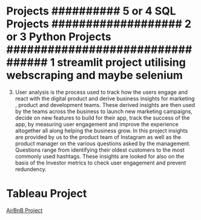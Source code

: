 # Projects ##########    5 or 4 SQL Projects ###################    2 or 3 Python Projects #################################  1 streamlit project utilising webscraping and maybe selenium ########################### 
3) User analysis is the process used to track how the users engage and react with the digital product and derive business insights for marketing , product and development teams. 
These derived insights are then used by the teams across the business to launch new marketing campaigns, decide on new features to build for their app, track the success of the app, by measuring user engagement and improve the experience altogether all along helping the business grow. 
In this project insights are provided by us to the product team of Instagram as well as the product manager on the various questions asked by the management. Questions range from identifying their oldest customers to the most commonly used hashtags. These insights are looked for also on the basis of the Investor metrics to check user engagement and prevent redundency. 
<H1> Tableau Project </H1>

<a href = "https://public.tableau.com/views/AirBnB_16891902771890/Dashboard1?:language=en-US&publish=yes&:display_count=n&:origin=viz_share_link"> AirBnB Project 
